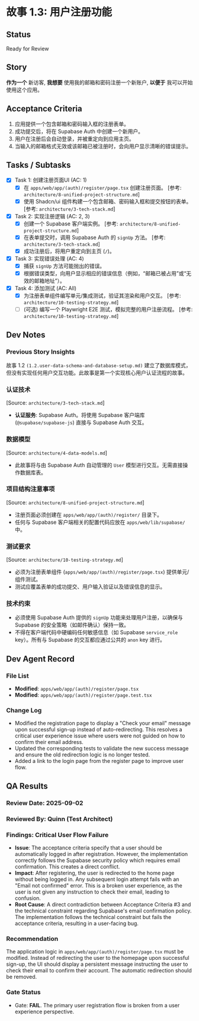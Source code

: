 # 故事 1.3: 用户注册功能

## Status
Ready for Review

## Story
**作为一个** 新访客, 
**我想要** 使用我的邮箱和密码注册一个新账户, 
**以便于** 我可以开始使用这个应用。

## Acceptance Criteria
1.  应用提供一个包含邮箱和密码输入框的注册表单。
2.  成功提交后，将在 Supabase Auth 中创建一个新用户。
3.  用户在注册后会自动登录，并被重定向到应用主页。
4.  当输入的邮箱格式无效或该邮箱已被注册时，会向用户显示清晰的错误提示。

## Tasks / Subtasks
- [x] Task 1: 创建注册页面UI (AC: 1)
    - [x] 在 `apps/web/app/(auth)/register/page.tsx` 创建注册页面。 [参考: `architecture/8-unified-project-structure.md`]
    - [x] 使用 Shadcn/ui 组件构建一个包含邮箱、密码输入框和提交按钮的表单。 [参考: `architecture/3-tech-stack.md`]
- [x] Task 2: 实现注册逻辑 (AC: 2, 3)
    - [x] 创建一个 Supabase 客户端实例。 [参考: `architecture/8-unified-project-structure.md`]
    - [x] 在表单提交时，调用 Supabase Auth 的 `signUp` 方法。 [参考: `architecture/3-tech-stack.md`]
    - [x] 成功注册后，将用户重定向到主页 (`/`)。
- [x] Task 3: 实现错误处理 (AC: 4)
    - [x] 捕获 `signUp` 方法可能抛出的错误。
    - [x] 根据错误类型，向用户显示相应的错误信息（例如，“邮箱已被占用”或“无效的邮箱地址”）。
- [x] Task 4: 添加测试 (AC: All)
    - [x] 为注册表单组件编写单元/集成测试，验证其渲染和用户交互。 [参考: `architecture/10-testing-strategy.md`]
    - [ ] (可选) 编写一个 Playwright E2E 测试，模拟完整的用户注册流程。 [参考: `architecture/10-testing-strategy.md`]

## Dev Notes

### Previous Story Insights
故事 1.2 `(1.2.user-data-schema-and-database-setup.md)` 建立了数据库模式，但没有实现任何用户交互功能。此故事是第一个实现核心用户认证流程的故事。

### 认证技术
[Source: `architecture/3-tech-stack.md`]
- **认证服务**: Supabase Auth。将使用 Supabase 客户端库 (`@supabase/supabase-js`) 直接与 Supabase Auth 交互。

### 数据模型
[Source: `architecture/4-data-models.md`]
- 此故事将与由 Supabase Auth 自动管理的 `User` 模型进行交互。无需直接操作数据库表。

### 项目结构注意事项
[Source: `architecture/8-unified-project-structure.md`]
- 注册页面必须创建在 `apps/web/app/(auth)/register/` 目录下。
- 任何与 Supabase 客户端相关的配置代码应放在 `apps/web/lib/supabase/` 中。

### 测试要求
[Source: `architecture/10-testing-strategy.md`]
- 必须为注册表单组件 (`apps/web/app/(auth)/register/page.tsx`) 提供单元/组件测试。
- 测试应覆盖表单的成功提交、用户输入验证以及错误信息的显示。

### 技术约束
- 必须使用 Supabase Auth 提供的 `signUp` 功能来处理用户注册，以确保与 Supabase 的安全策略（如邮件确认）保持一致。
- 不得在客户端代码中硬编码任何敏感信息（如 Supabase `service_role` key）。所有与 Supabase 的交互都应通过公共的 `anon` key 进行。

## Dev Agent Record

### File List
- **Modified**: `apps/web/app/(auth)/register/page.tsx`
- **Modified**: `apps/web/app/(auth)/register/page.test.tsx`

### Change Log
- Modified the registration page to display a "Check your email" message upon successful sign-up instead of auto-redirecting. This resolves a critical user experience issue where users were not guided on how to confirm their email address.
- Updated the corresponding tests to validate the new success message and ensure the old redirection logic is no longer tested.
- Added a link to the login page from the register page to improve user flow.

## QA Results

### Review Date: 2025-09-02

### Reviewed By: Quinn (Test Architect)

### Findings: Critical User Flow Failure

- **Issue**: The acceptance criteria specify that a user should be automatically logged in after registration. However, the implementation correctly follows the Supabase security policy which requires email confirmation. This creates a direct conflict.
- **Impact**: After registering, the user is redirected to the home page without being logged in. Any subsequent login attempt fails with an "Email not confirmed" error. This is a broken user experience, as the user is not given any instruction to check their email, leading to confusion.
- **Root Cause**: A direct contradiction between Acceptance Criteria #3 and the technical constraint regarding Supabase's email confirmation policy. The implementation follows the technical constraint but fails the acceptance criteria, resulting in a user-facing bug.

### Recommendation
The application logic in `apps/web/app/(auth)/register/page.tsx` must be modified. Instead of redirecting the user to the homepage upon successful sign-up, the UI should display a persistent message instructing the user to check their email to confirm their account. The automatic redirection should be removed.

### Gate Status
- Gate: **FAIL**. The primary user registration flow is broken from a user experience perspective.